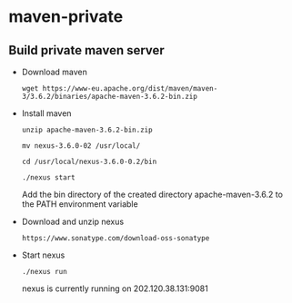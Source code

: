 # maven-private

## Build private maven server
- Download maven

    ```
    wget https://www-eu.apache.org/dist/maven/maven-3/3.6.2/binaries/apache-maven-3.6.2-bin.zip
    ```

- Install maven

    ```
    unzip apache-maven-3.6.2-bin.zip

    mv nexus-3.6.0-02 /usr/local/

    cd /usr/local/nexus-3.6.0-0.2/bin

    ./nexus start
    ```

    Add the bin directory of the created directory apache-maven-3.6.2 to the PATH environment variable

- Download and unzip nexus

    ```https://www.sonatype.com/download-oss-sonatype```

- Start nexus

    ```
    ./nexus run
    ```

    nexus is currently running on 202.120.38.131:9081
